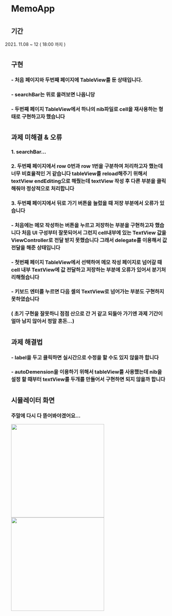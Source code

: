 # MemoApp
# 
## 기간
2021. 11.08 ~ 12 ( 18:00 까지 )
# 
## 구현
### - 처음 페이지와 두번째 페이지에 TableView를 둔 상태입니다.
### - searchBar는 위로 올려보면 나옵니당
### - 두번째 페이지 TableView에서 하나의 nib파일로 cell을 재사용하는 형태로 구현하고자 했습니다
# 
## 과제 미해결 & 오류
### 1. searchBar...
### 2. 두번째 페이지에서 row 0번과 row 1번을 구분하여 처리하고자 했는데 너무 비효율적인 거 같습니다 tableView를 reload해주기 위해서 textView endEditing으로 해줬는데 textView 작성 후 다른 부분을 클릭해줘야 정상적으로 처리합니다 
### 3. 두번째 페이지에서 뒤로 가기 버튼을 눌렀을 때 저장 부분에서 오류가 있습니다 
### - 처음에는 메모 작성하는 버튼을 누르고 저장하는 부분을 구현하고자 했습니다 처음 UI 구성부터 잘못되어서 그런지 cell내부에 있는 TextView 값을 ViewController로 전달 받지 못했습니다 그래서 delegate를 이용해서 값 전달을 해준 상태입니다
### - 첫번째 페이지 TableView에서 선택하여 메모 작성 페이지로 넘어갈 때 cell 내부 TextView에 값 전달하고 저장하는 부분에 오류가 있어서 분기처리해줬습니다
### - 키보드 엔터를 누르면 다음 셀의 TextView로 넘어가는 부분도 구현하지 못하였습니다
### ( 초기 구현을 잘못하니 점점 산으로 간 거 같고 되돌아 가기엔 과제 기간이 얼마 남지 않아서 정말 혼돈...)
# 
## 과제 해결법
### - label을 두고 클릭하면 실시간으로 수정을 할 수도 있지 않을까 합니다
### - autoDemension을 이용하기 위해서 tableView를 사용했는데 nib을 설정 할 때부터 textView를 두개를 만들어서 구현하면 되지 않을까 합니다
# 
## 시뮬레이터 화면
### 주말에 다시 다 뜯어봐야겠어요...
<img src="https://user-images.githubusercontent.com/80211277/141400605-2c1e4caa-990c-43a1-8dbd-c9cac3609c09.gif" width="300"><img src="https://user-images.githubusercontent.com/80211277/141400610-f08c8097-b769-4cdd-8341-ddee6e18ab79.gif" width="300">
